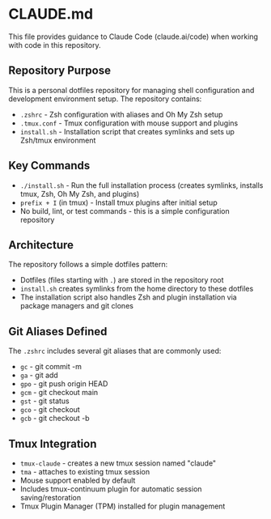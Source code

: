 # CLAUDE.md

This file provides guidance to Claude Code (claude.ai/code) when working with code in this repository.

## Repository Purpose

This is a personal dotfiles repository for managing shell configuration and development environment setup. The repository contains:

- `.zshrc` - Zsh configuration with aliases and Oh My Zsh setup
- `.tmux.conf` - Tmux configuration with mouse support and plugins
- `install.sh` - Installation script that creates symlinks and sets up Zsh/tmux environment

## Key Commands

- `./install.sh` - Run the full installation process (creates symlinks, installs tmux, Zsh, Oh My Zsh, and plugins)
- `prefix + I` (in tmux) - Install tmux plugins after initial setup
- No build, lint, or test commands - this is a simple configuration repository

## Architecture

The repository follows a simple dotfiles pattern:
- Dotfiles (files starting with `.`) are stored in the repository root
- `install.sh` creates symlinks from the home directory to these dotfiles
- The installation script also handles Zsh and plugin installation via package managers and git clones

## Git Aliases Defined

The `.zshrc` includes several git aliases that are commonly used:
- `gc` - git commit -m
- `ga` - git add  
- `gpo` - git push origin HEAD
- `gcm` - git checkout main
- `gst` - git status
- `gco` - git checkout
- `gcb` - git checkout -b

## Tmux Integration

- `tmux-claude` - creates a new tmux session named "claude"
- `tma` - attaches to existing tmux session
- Mouse support enabled by default
- Includes tmux-continuum plugin for automatic session saving/restoration
- Tmux Plugin Manager (TPM) installed for plugin management